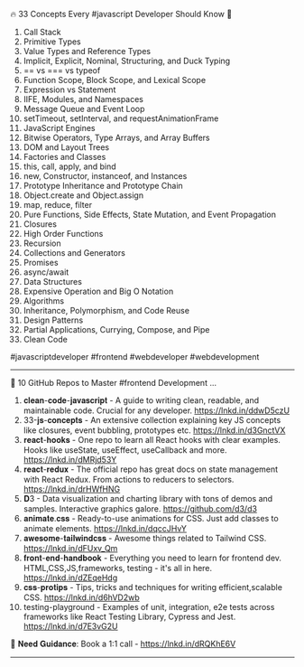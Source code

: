 🔥 33 Concepts Every #javascript Developer Should Know 💯

1. Call Stack
2. Primitive Types
3. Value Types and Reference Types
4. Implicit, Explicit, Nominal, Structuring, and Duck Typing
5. == vs === vs typeof
6. Function Scope, Block Scope, and Lexical Scope
7. Expression vs Statement
8. IIFE, Modules, and Namespaces
9. Message Queue and Event Loop
10. setTimeout, setInterval, and requestAnimationFrame
11. JavaScript Engines
12. Bitwise Operators, Type Arrays, and Array Buffers
13. DOM and Layout Trees
14. Factories and Classes
15. this, call, apply, and bind
16. new, Constructor, instanceof, and Instances
17. Prototype Inheritance and Prototype Chain
18. Object.create and Object.assign
19. map, reduce, filter
20. Pure Functions, Side Effects, State Mutation, and Event Propagation
21. Closures
22. High Order Functions
23. Recursion
24. Collections and Generators
25. Promises
26. async/await
27. Data Structures
28. Expensive Operation and Big O Notation
29. Algorithms
30. Inheritance, Polymorphism, and Code Reuse
31. Design Patterns
32. Partial Applications, Currying, Compose, and Pipe
33. Clean Code

#javascriptdeveloper #frontend #webdeveloper #webdevelopment

---

🚀 10 GitHub Repos to Master #frontend Development ...

1. 𝐜𝐥𝐞𝐚𝐧-𝐜𝐨𝐝𝐞-𝐣𝐚𝐯𝐚𝐬𝐜𝐫𝐢𝐩𝐭 - A guide to writing clean, readable, and maintainable code. Crucial for any developer.
   https://lnkd.in/ddwD5czU
2. 33-𝐣𝐬-𝐜𝐨𝐧𝐜𝐞𝐩𝐭𝐬 - An extensive collection explaining key JS concepts like closures, event bubbling, prototypes etc.
   https://lnkd.in/d3GnctVX
3. 𝐫𝐞𝐚𝐜𝐭-𝐡𝐨𝐨𝐤𝐬 - One repo to learn all React hooks with clear examples. Hooks like useState, useEffect, useCallback and
   more.
   https://lnkd.in/dMRjd53Y
4. 𝐫𝐞𝐚𝐜𝐭-𝐫𝐞𝐝𝐮𝐱 - The official repo has great docs on state management with React Redux. From actions to reducers to selectors. https://lnkd.in/drHWfHNG
5. 𝐃3 - Data visualization and charting library with tons of demos and samples. Interactive graphics galore.
   https://github.com/d3/d3
6. 𝐚𝐧𝐢𝐦𝐚𝐭𝐞.𝐜𝐬𝐬 - Ready-to-use animations for CSS. Just add classes to animate elements. https://lnkd.in/dqccJHvY
7. 𝐚𝐰𝐞𝐬𝐨𝐦𝐞-𝐭𝐚𝐢𝐥𝐰𝐢𝐧𝐝𝐜𝐬𝐬 - Awesome things related to Tailwind CSS. https://lnkd.in/dFUxv_Qm
8. 𝐟𝐫𝐨𝐧𝐭-𝐞𝐧𝐝-𝐡𝐚𝐧𝐝𝐛𝐨𝐨𝐤 - Everything you need to learn for frontend dev. HTML,CSS,JS,frameworks, testing - it's all in here.
   https://lnkd.in/dZEqeHdg
9. 𝐜𝐬𝐬-𝐩𝐫𝐨𝐭𝐢𝐩𝐬 - Tips, tricks and techniques for writing efficient,scalable CSS. https://lnkd.in/d6hVD2wb
10. testing-playground - Examples of unit, integration, e2e tests across frameworks like React Testing Library, Cypress and Jest.
    https://lnkd.in/d7E3vG2U

🚀 𝐍𝐞𝐞𝐝 𝐆𝐮𝐢𝐝𝐚𝐧𝐜𝐞: Book a 1:1 call - https://lnkd.in/dRQKhE6V

---
